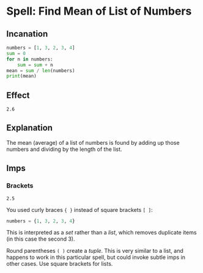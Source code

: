 # Spell: Find Mean of List of Numbers

## Incanation

```python
numbers = [1, 3, 2, 3, 4]
sum = 0
for n in numbers:
    sum = sum + n
mean = sum / len(numbers)
print(mean)
```

## Effect

```
2.6
```

## Explanation

The mean (average) of a list of numbers is found by adding up those numbers and dividing by the length of the list.

## Imps

### Brackets

```
2.5
```

You used curly braces `{ }` instead of square brackets `[ ]`:

```python
numbers = {1, 3, 2, 3, 4}
```

This is interpreted as a *set* rather than a *list*, which removes duplicate items (in this case the second 3).

Round parentheses `( )` create a *tuple*. This is very similar to a list, and happens to work in this particular spell,
but could invoke subtle imps in other cases. Use square brackets for lists.
